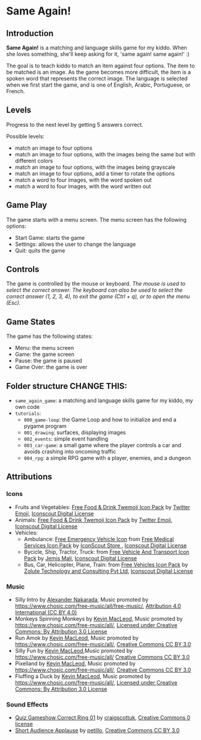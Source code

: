 # Same Again!

## Introduction
**Same Again!** is a matching and language skills game for my kiddo. When she loves something, she'll keep asking for it, 'same again! same again!' :)

The goal is to teach kiddo to match an item against four options. The item to be matched is an image. As the game becomes more difficult, the item is a spoken word that represents the correct image. The language is selected when we first start the game, and is one of English, Arabic, Portuguese, or French.

## Levels
Progress to the next level by getting 5 answers correct.

Possible levels:
* match an image to four options
* match an image to four options, with the images being the same but with different colors
* match an image to four options, with the images being grayscale
* match an image to four options, add a timer to rotate the options
* match a word to four images, with the word spoken out
* match a word to four images, with the word written out

## Game Play
The game starts with a menu screen. The menu screen has the following options:
* Start Game: starts the game
* Settings: allows the user to change the language
* Quit: quits the game

## Controls
The game is controlled by the mouse or keyboard. 
*The mouse is used to select the correct answer. The keyboard can also be used to select the correct answer (1, 2, 3, 4), to exit the game (Ctrl + q), or to open the menu (Esc).*

## Game States
The game has the following states:
* Menu: the menu screen
* Game: the game screen
* Pause: the game is paused
* Game Over: the game is over

## Folder structure CHANGE THIS:
* `same_again_game`: a matching and language skills game for my kiddo, my own code
* `tutorials`:
	* `000_game-loop`: the Game Loop and how to initialize and end a pygame program
	* `001_drawing`: surfaces, displaying images
	* `002_events`: simple event handling
	* `003_car-game`: a small game where the player controls a car and avoids crashing into oncoming traffic
	* `004_rpg`: a simple RPG game with a player, enemies, and a dungeon


## Attributions
### Icons
* Fruits and Vegetables: [Free Food & Drink Twemoji Icon Pack](https://iconscout.com/free-icon-pack/food-drink) by [Twitter Emoji](https://iconscout.com/contributors/twitter-inc/icons), [Iconscout Digital License](https://iconscout.com/licenses#iconscout)
* Animals: [Free Food & Drink Twemoji Icon Pack](https://iconscout.com/free-icon-pack/animal-and-nature) by [Twitter Emoji](https://iconscout.com/contributors/twitter-inc/icons), [Iconscout Digital License](https://iconscout.com/licenses#iconscout)
* Vehicles:
	* Ambulance: [Free Emergency Vehicle Icon](https://iconscout.com/free-icon/emergency-vehicle-1901819) from [Free Medical Services Icon Pack](https://iconscout.com/free-icon-pack/medical-services-1) by [IconScout Store
](https://iconscout.com/contributors/iconscout/icons), [Iconscout Digital License](https://iconscout.com/licenses#iconscout)
	* Bycicle, Ship, Tractor, Truck: from [Free Vehicle And Transport Icon Pack](https://iconscout.com/free-icon-pack/vehicle-and-transport) by [Jemis Mali](https://iconscout.com/contributors/jemismali/icons), [Iconscout Digital License](https://iconscout.com/licenses#iconscout)
	* Bus, Car, Helicopter, Plane, Train: from [Free Vehicles Icon Pack](https://iconscout.com/free-icon-pack/vehicles-22) by [Zolute Technology and Consulting Pvt Ltd](https://iconscout.com/contributors/zolute/icons), [Iconscout Digital License](https://iconscout.com/licenses#iconscout)

### Music
* Silly Intro by [Alexander Nakarada](https://creatorchords.com), Music promoted by https://www.chosic.com/free-music/all/free-music/, [Attribution 4.0 International (CC BY 4.0)](https://creativecommons.org/licenses/by/4.0/)
*  Monkeys Spinning Monkeys by [Kevin MacLeod](incompetech.com), Music promoted by https://www.chosic.com/free-music/all/, [Licensed under Creative Commons: By Attribution 3.0 License](http://creativecommons.org/licenses/by/3.0/)
*  Run Amok by [Kevin MacLeod](https://incompetech.com/), Music promoted by https://www.chosic.com/free-music/all/, [Creative Commons CC BY 3.0](https://creativecommons.org/licenses/by/3.0/)
* Silly Fun by [Kevin MacLeod](https://incompetech.com/),Music promoted by https://www.chosic.com/free-music/all/
[Creative Commons CC BY 3.0](https://creativecommons.org/licenses/by/3.0/)
* Pixelland by [Kevin MacLeod](https://incompetech.com/), Music promoted by https://www.chosic.com/free-music/all/, [Creative Commons CC BY 3.0](https://creativecommons.org/licenses/by/3.0/)
* Fluffing a Duck by [Kevin MacLeod](https://incompetech.com/), Music promoted by https://www.chosic.com/free-music/all/, [Licensed under Creative Commons: By Attribution 3.0 License](http://creativecommons.org/licenses/by/3.0/)

### Sound Effects
* [Quiz Gameshow Correct Ring 01](https://freesound.org/people/craigscottuk/sounds/644953/) by [craigscottuk](https://freesound.org/people/craigscottuk/), [Creative Commons 0 license](https://creativecommons.org/publicdomain/zero/1.0/)
* [Short Audience Applause](https://freesound.org/people/petillo/sounds/178610/) by [petillo](https://freesound.org/people/petillo/), [Creative Commons CC BY 3.0](https://creativecommons.org/licenses/by/3.0/)
